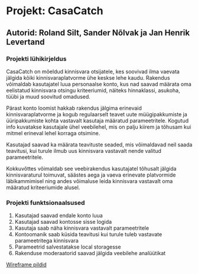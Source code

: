 # Projekt: CasaCatch

## Autorid: Roland Silt, Sander Nõlvak ja Jan Henrik Levertand

### Projekti lühikirjeldus

CasaCatch on mõeldud kinnisvara otsijatele, kes soovivad ilma vaevata jälgida kõiki kinnisvaraplatvorme ühe keskse lehe kaudu. Rakendus võimaldab kasutajatel luua personaalse konto, kus nad saavad määrata oma eelistatud kinnisvara otsingu kriteeriumid, näiteks hinnaklassi, asukoha, tüübi ja muud soovitud omadused.

Pärast konto loomist hakkab rakendus jälgima erinevaid kinnisvaraplatvorme ja kogub regulaarselt teavet uute müügipakkumiste ja üüripakkumiste kohta vastavalt kasutaja määratud parameetritele. Kogutud info kuvatakse kasutajale ühel veebilehel, mis on palju kiirem ja tõhusam kui mitmel erineval lehel korraga otsimine.

Kasutajad saavad ka määrata teavituste seaded, mis võimaldavad neil saada teavitusi, kui turule ilmub uus kinnisvara vastavalt nende valitud parameetritele.

Kokkuvõttes võimaldab see veebirakendus kasutajatel tõhusalt jälgida kinnisvaraturul toimuvat, säästes aega ja vaeva erinevate platvormide läbikammimisel ning andes võimaluse leida kinnisvara vastavalt oma määratud kriteeriumide alusel.

### Projekti funktsionaalsused

1. Kasutajad saavad endale konto luua
2. Kasutajad saavad kontosse sisse logida
3. Kasutaja saab näha kinnisvara vastavalt parameetritele
4. Kontoomanik saab küsida teavitusi kui turule tuleb vastavate parameetritega kinnisvara
5. Parameetrid salvestatakse local storagesse
6. Rakenduse moderaatorid saavad jälgida veebilehe analüütikat

[Wireframe pildid](https://github.com/rakenduste-programmeerimine-2023/casa-catch/tree/main/wireframes)
